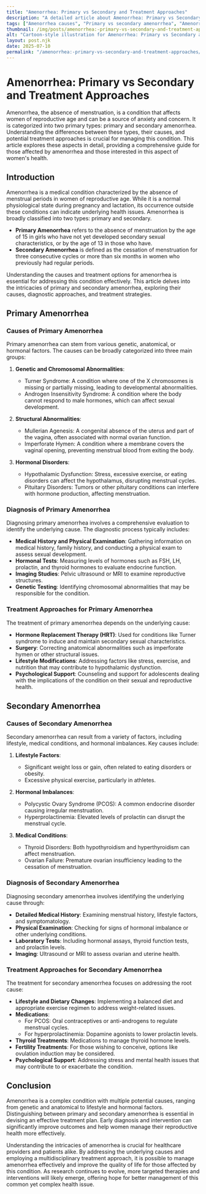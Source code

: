 ```yaml
---
title: "Amenorrhea: Primary vs Secondary and Treatment Approaches"
description: "A detailed article about Amenorrhea: Primary vs Secondary and Treatment Approaches."
tags: ["Amenorrhea causes", "Primary vs secondary amenorrhea", "Amenorrhea treatment options", "Differences in amenorrhea", "Managing amenorrhea symptoms"]
thumbnail: /img/posts/amenorrhea:-primary-vs-secondary-and-treatment-approaches.png
alt: "Cartoon-style illustration for Amenorrhea: Primary vs Secondary and Treatment Approaches"
layout: post.njk
date: 2025-07-10
permalink: "/amenorrhea:-primary-vs-secondary-and-treatment-approaches/"
---
```


# Amenorrhea: Primary vs Secondary and Treatment Approaches

Amenorrhea, the absence of menstruation, is a condition that affects women of reproductive age and can be a source of anxiety and concern. It is categorized into two primary types: primary and secondary amenorrhea. Understanding the differences between these types, their causes, and potential treatment approaches is crucial for managing this condition. This article explores these aspects in detail, providing a comprehensive guide for those affected by amenorrhea and those interested in this aspect of women's health.

## Introduction

Amenorrhea is a medical condition characterized by the absence of menstrual periods in women of reproductive age. While it is a normal physiological state during pregnancy and lactation, its occurrence outside these conditions can indicate underlying health issues. Amenorrhea is broadly classified into two types: primary and secondary. 

- **Primary Amenorrhea** refers to the absence of menstruation by the age of 15 in girls who have not yet developed secondary sexual characteristics, or by the age of 13 in those who have.
- **Secondary Amenorrhea** is defined as the cessation of menstruation for three consecutive cycles or more than six months in women who previously had regular periods.

Understanding the causes and treatment options for amenorrhea is essential for addressing this condition effectively. This article delves into the intricacies of primary and secondary amenorrhea, exploring their causes, diagnostic approaches, and treatment strategies.

## Primary Amenorrhea

### Causes of Primary Amenorrhea

Primary amenorrhea can stem from various genetic, anatomical, or hormonal factors. The causes can be broadly categorized into three main groups:

1. **Genetic and Chromosomal Abnormalities**:
   - Turner Syndrome: A condition where one of the X chromosomes is missing or partially missing, leading to developmental abnormalities.
   - Androgen Insensitivity Syndrome: A condition where the body cannot respond to male hormones, which can affect sexual development.

2. **Structural Abnormalities**:
   - Mullerian Agenesis: A congenital absence of the uterus and part of the vagina, often associated with normal ovarian function.
   - Imperforate Hymen: A condition where a membrane covers the vaginal opening, preventing menstrual blood from exiting the body.

3. **Hormonal Disorders**:
   - Hypothalamic Dysfunction: Stress, excessive exercise, or eating disorders can affect the hypothalamus, disrupting menstrual cycles.
   - Pituitary Disorders: Tumors or other pituitary conditions can interfere with hormone production, affecting menstruation.

### Diagnosis of Primary Amenorrhea

Diagnosing primary amenorrhea involves a comprehensive evaluation to identify the underlying cause. The diagnostic process typically includes:

- **Medical History and Physical Examination**: Gathering information on medical history, family history, and conducting a physical exam to assess sexual development.
- **Hormonal Tests**: Measuring levels of hormones such as FSH, LH, prolactin, and thyroid hormones to evaluate endocrine function.
- **Imaging Studies**: Pelvic ultrasound or MRI to examine reproductive structures.
- **Genetic Testing**: Identifying chromosomal abnormalities that may be responsible for the condition.

### Treatment Approaches for Primary Amenorrhea

The treatment of primary amenorrhea depends on the underlying cause:

- **Hormone Replacement Therapy (HRT)**: Used for conditions like Turner syndrome to induce and maintain secondary sexual characteristics.
- **Surgery**: Correcting anatomical abnormalities such as imperforate hymen or other structural issues.
- **Lifestyle Modifications**: Addressing factors like stress, exercise, and nutrition that may contribute to hypothalamic dysfunction.
- **Psychological Support**: Counseling and support for adolescents dealing with the implications of the condition on their sexual and reproductive health.

## Secondary Amenorrhea

### Causes of Secondary Amenorrhea

Secondary amenorrhea can result from a variety of factors, including lifestyle, medical conditions, and hormonal imbalances. Key causes include:

1. **Lifestyle Factors**:
   - Significant weight loss or gain, often related to eating disorders or obesity.
   - Excessive physical exercise, particularly in athletes.

2. **Hormonal Imbalances**:
   - Polycystic Ovary Syndrome (PCOS): A common endocrine disorder causing irregular menstruation.
   - Hyperprolactinemia: Elevated levels of prolactin can disrupt the menstrual cycle.

3. **Medical Conditions**:
   - Thyroid Disorders: Both hypothyroidism and hyperthyroidism can affect menstruation.
   - Ovarian Failure: Premature ovarian insufficiency leading to the cessation of menstruation.

### Diagnosis of Secondary Amenorrhea

Diagnosing secondary amenorrhea involves identifying the underlying cause through:

- **Detailed Medical History**: Examining menstrual history, lifestyle factors, and symptomatology.
- **Physical Examination**: Checking for signs of hormonal imbalance or other underlying conditions.
- **Laboratory Tests**: Including hormonal assays, thyroid function tests, and prolactin levels.
- **Imaging**: Ultrasound or MRI to assess ovarian and uterine health.

### Treatment Approaches for Secondary Amenorrhea

The treatment for secondary amenorrhea focuses on addressing the root cause:

- **Lifestyle and Dietary Changes**: Implementing a balanced diet and appropriate exercise regimen to address weight-related issues.
- **Medications**: 
  - For PCOS: Oral contraceptives or anti-androgens to regulate menstrual cycles.
  - For hyperprolactinemia: Dopamine agonists to lower prolactin levels.
- **Thyroid Treatments**: Medications to manage thyroid hormone levels.
- **Fertility Treatments**: For those wishing to conceive, options like ovulation induction may be considered.
- **Psychological Support**: Addressing stress and mental health issues that may contribute to or exacerbate the condition.

## Conclusion

Amenorrhea is a complex condition with multiple potential causes, ranging from genetic and anatomical to lifestyle and hormonal factors. Distinguishing between primary and secondary amenorrhea is essential in devising an effective treatment plan. Early diagnosis and intervention can significantly improve outcomes and help women manage their reproductive health more effectively.

Understanding the intricacies of amenorrhea is crucial for healthcare providers and patients alike. By addressing the underlying causes and employing a multidisciplinary treatment approach, it is possible to manage amenorrhea effectively and improve the quality of life for those affected by this condition. As research continues to evolve, more targeted therapies and interventions will likely emerge, offering hope for better management of this common yet complex health issue.